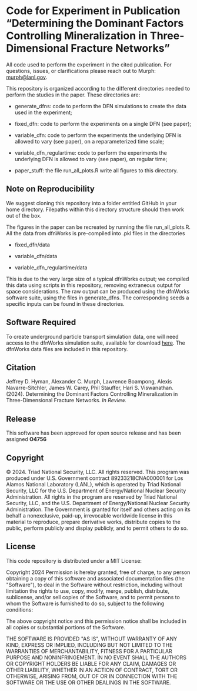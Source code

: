 Code for Experiment in Publication “Determining the Dominant Factors Controlling Mineralization in Three-Dimensional Fracture Networks”
========

All code used to perform the experiment in the cited publication.  For questions, issues, or clarifications please reach out to Murph: <murph@lanl.gov>.

This repository is organized according to the different directories needed to perform the studies in the paper.  These directories are:

* generate_dfns: code to perform the DFN simulations to create the data used in the experiment;

* fixed_dfn: code to perform the experiments on a single DFN (see paper);

* variable_dfn: code to perform the experiments the underlying DFN is allowed to vary (see paper), on a reparameterized time scale;

* variable_dfn_regulartime: code to perform the experiments the underlying DFN is allowed to vary (see paper), on regular time;

* paper_stuff: the file run_all_plots.R write all figures to this directory.

## Note on Reproducibility

We suggest cloning this repository into a folder entitled GitHub in your home directory.  Filepaths within this directory structure should then work out of the box.

The figures in the paper can be recreated by running the file run_all_plots.R.  All the data from dfnWorks is pre-compiled into .pkl files in the directories  
* fixed_dfn/data

* variable_dfn/data

* variable_dfn_regulartime/data

This is due to the very large size of a typical dfnWorks output; we compiled this data using scripts in this repository, removing extraneous output for space considerations.  The raw output can be produced using the dfnWorks software suite, using the files in generate_dfns.  The corresponding seeds a specific inputs can be found in these directories.

## Software Required
To create underground particle transport simulation data, one will need access to the dfnWorks simulation suite, available for download [here](https://dfnworks.lanl.gov/). The dfnWorks data files are included in this repository.

## Citation
Jeffrey D. Hyman, Alexander C. Murph, Lawrence Boampong, Alexis Navarre-Sitchler, James W. Carey, Phil Stauffer, Hari S. Viswanathan. (2024). Determining the Dominant Factors Controlling Mineralization in Three-Dimensional Fracture Networks.  _In Review._ 

## Release

This software has been approved for open source release and has been assigned **O4756** 

## Copyright

© 2024. Triad National Security, LLC. All rights reserved.
This program was produced under U.S. Government contract 89233218CNA000001 for Los Alamos National Laboratory (LANL), which is operated by Triad National Security, LLC for the U.S. Department of Energy/National Nuclear Security Administration. All rights in the program are reserved by Triad National Security, LLC, and the U.S. Department of Energy/National Nuclear Security Administration. The Government is granted for itself and others acting on its behalf a nonexclusive, paid-up, irrevocable worldwide license in this material to reproduce, prepare derivative works, distribute copies to the public, perform publicly and display publicly, and to permit others to do so.

## License

This code repository is distributed under a MIT License:

Copyright 2024
Permission is hereby granted, free of charge, to any person obtaining a copy of this software and associated documentation files (the "Software"), to deal in the Software without restriction, including without limitation the rights to use, copy, modify, merge, publish, distribute, sublicense, and/or sell copies of the Software, and to permit persons to whom the Software is furnished to do so, subject to the following conditions:

The above copyright notice and this permission notice shall be included in all copies or substantial portions of the Software.

 THE SOFTWARE IS PROVIDED "AS IS", WITHOUT WARRANTY OF ANY KIND, EXPRESS OR IMPLIED, INCLUDING BUT NOT LIMITED TO THE WARRANTIES OF MERCHANTABILITY, FITNESS FOR A PARTICULAR PURPOSE AND NONINFRINGEMENT. IN NO EVENT SHALL THE AUTHORS OR COPYRIGHT HOLDERS BE LIABLE FOR ANY CLAIM, DAMAGES OR OTHER LIABILITY, WHETHER IN AN ACTION OF CONTRACT, TORT OR OTHERWISE, ARISING FROM, OUT OF OR IN CONNECTION WITH THE SOFTWARE OR THE USE OR OTHER DEALINGS IN THE SOFTWARE.

